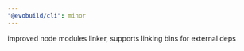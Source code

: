 ```yaml
---
"@evobuild/cli": minor
---
```


improved node modules linker, supports linking bins for external deps

